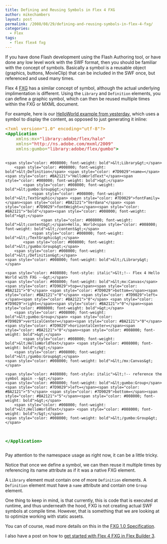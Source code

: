 ```yaml
---
title: Defining and Reusing Symbols in Flex 4 FXG
author: mikechambers
layout: post
permalink: /2008/08/29/defining-and-reusing-symbols-in-flex-4-fxg/
categories:
  - Flex
tags:
  - flex flex4 fxg
---
```



If you have done Flash development using the Flash Authoring tool, or have done any low level work with the SWF format, then you should be familiar with the concept of symbols. Basically a symbol is a reusable object (graphics, buttons, MovieClip) that can be included in the SWF once, but referenced and used many times.

Flex 4 [FXG][1] has a similar concept of symbol, although the actual underlying implimentation is different. Using the `Library` and `Definition` elements, you can define a graphic symbol, which can then be reused multiple times within the FXG or MXML document.  
<!--more-->

  
For example, here is our [HelloWorld example from yesterday][2], which uses a symbol to display the content, as opposed to just generating it inline:

<div class="highlight">
  <pre><span style="color: #BC7A00">&lt;?xml version="1.0" encoding="utf-8"?&gt;</span>
<span style="color: #008000; font-weight: bold">&lt;Application</span> 
	<span style="color: #7D9029">xmlns:mx=</span><span style="color: #BA2121">"library:adobe/flex/halo"</span>
	<span style="color: #7D9029">xmlns=</span><span style="color: #BA2121">"http://ns.adobe.com/mxml/2009"</span>
	<span style="color: #7D9029">xmlns:gumbo=</span><span style="color: #BA2121">"library:adobe/flex/gumbo"</span><span style="color: #008000; font-weight: bold">&gt;</span>

	<span style="color: #008000; font-weight: bold">&lt;Library&gt;</span>
		<span style="color: #008000; font-weight: bold">&lt;Definition</span> <span style="color: #7D9029">name=</span><span style="color: #BA2121">"HelloWorldText"</span><span style="color: #008000; font-weight: bold">&gt;</span>
			<span style="color: #008000; font-weight: bold">&lt;gumbo:Group&gt;</span>
				<span style="color: #008000; font-weight: bold">&lt;TextGraphic</span> <span style="color: #7D9029">fontFamily=</span><span style="color: #BA2121">"Verdana"</span> <span style="color: #7D9029">fontWeight=</span><span style="color: #BA2121">"bold"</span><span style="color: #008000; font-weight: bold">&gt;</span>
					<span style="color: #008000; font-weight: bold">&lt;content&gt;</span>Hello, World<span style="color: #008000; font-weight: bold">&lt;/content&gt;</span>
				<span style="color: #008000; font-weight: bold">&lt;/TextGraphic&gt;</span>
			<span style="color: #008000; font-weight: bold">&lt;/gumbo:Group&gt;</span>
		<span style="color: #008000; font-weight: bold">&lt;/Definition&gt;</span>
	<span style="color: #008000; font-weight: bold">&lt;/Library&gt;</span>

	<span style="color: #408080; font-style: italic">&lt;!-- Flex 4 Hello World with FXG --&gt;</span>
	<span style="color: #008000; font-weight: bold">&lt;mx:Canvas</span> <span style="color: #7D9029">top=</span><span style="color: #BA2121">"0"</span> <span style="color: #7D9029">bottom=</span><span style="color: #BA2121">"0"</span> <span style="color: #7D9029">left=</span><span style="color: #BA2121">"0"</span> <span style="color: #7D9029">right=</span><span style="color: #BA2121">"0"</span><span style="color: #008000; font-weight: bold">&gt;</span>
		<span style="color: #008000; font-weight: bold">&lt;gumbo:Group</span> <span style="color: #7D9029">verticalCenter=</span><span style="color: #BA2121">"0"</span> <span style="color: #7D9029">horizontalCenter=</span><span style="color: #BA2121">"0"</span><span style="color: #008000; font-weight: bold">&gt;</span>
			<span style="color: #008000; font-weight: bold">&lt;HelloWorldText</span> <span style="color: #008000; font-weight: bold">/&gt;</span>
		<span style="color: #008000; font-weight: bold">&lt;/gumbo:Group&gt;</span>
	<span style="color: #008000; font-weight: bold">&lt;/mx:Canvas&gt;</span>
	
	<span style="color: #408080; font-style: italic">&lt;!-- reference the symbol again --&gt;</span>
	<span style="color: #008000; font-weight: bold">&lt;gumbo:Group</span> <span style="color: #7D9029">left=</span><span style="color: #BA2121">"5"</span> <span style="color: #7D9029">bottom=</span><span style="color: #BA2121">"5"</span><span style="color: #008000; font-weight: bold">&gt;</span>
		<span style="color: #008000; font-weight: bold">&lt;HelloWorldText</span> <span style="color: #008000; font-weight: bold">/&gt;</span>
	<span style="color: #008000; font-weight: bold">&lt;/gumbo:Group&gt;</span>
<span style="color: #008000; font-weight: bold">&lt;/Application&gt;</span>
</pre>
</div>

Pay attention to the namespace usage as right now, it can be a little tricky.

Notice that once we define a symbol, we can then reuse it multiple times by referencing its name attribute as if it was a native FXG element.

A `Library` element must contain one of more `Definition` elements. A `Definition` element must have a `name` attribute and contain one `Group` element.

One thing to keep in mind, is that currently, this is code that is executed at runtime, and thus underneath the hood, FXG is not creating actual SWF symbols at compile time. However, that is something that we are looking at to optimize working with static assets.

You can of course, read more details on this in the [FXG 1.0 Specification][1].

I also have a post on how to [get started with Flex 4 FXG in Flex Builder 3][2].

 [1]: http://opensource.adobe.com/wiki/display/flexsdk/FXG+1.0+Specification
 [2]: http://www.mikechambers.com/blog/2008/08/28/getting-started-with-flex-4-fxg-and-flex-builder-3/